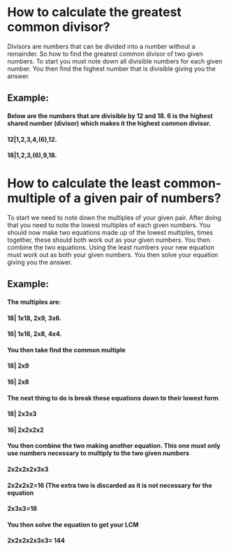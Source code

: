 # How to calculate the greatest common divisor? 

Divisors are numbers that can be divided into a number without a remainder. So how to find the greatest common divisor of two given numbers. To start you must note down all divisible numbers for each given number. You then find the highest number that is divisible giving you the answer. 

## Example:

#### Below are the numbers that are divisible by 12 and 18. 6 is the highest shared number (divisor) which makes it the highest common divisor.

#### 12|1,2,3,4,(6),12.
#### 18|1,2,3,(6),9,18.



# How to calculate the least common-multiple of a given pair of numbers?

To start we need to note down the multiples of your given pair. After doing that you need to note the lowest multiples of each given numbers. You should now make two equations made up of the lowest multiples, times together, these should both work out as your given numbers. You then combine the two equations. Using the least numbers your new equation must work out as both your given numbers. You then solve your equation giving you the answer.     

## Example:

#### The multiples are:
#### 18| 1x18, 2x9, 3x6. 
#### 16| 1x16, 2x8, 4x4.

#### You then take find the common multiple
#### 18| 2x9
#### 16| 2x8

#### The next thing to do is break these equations down to their lowest form
#### 18| 2x3x3
#### 16| 2x2x2x2

#### You then combine the two making another equation. This one must only use numbers necessary to multiply to the two given numbers
#### 2x2x2x2x3x3
#### 2x2x2x2=16 (The extra two is discarded as it is not necessary for the equation
####       2x3x3=18

#### You then solve the equation to get your LCM
#### 2x2x2x2x3x3= 144

